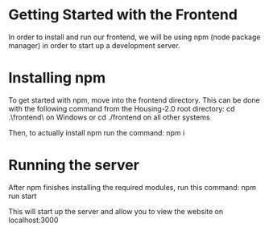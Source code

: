 # Getting Started with the Frontend
In order to install and run our frontend, we will be using npm (node package manager) in order
to start up a development server. 

# Installing npm
To get started with npm, move into the frontend directory. This can be done with the following command 
from the Housing-2.0 root directory: 
cd .\frontend\ on Windows or cd ./frontend on all other systems

Then, to actually install npm run the command:
npm i

# Running the server
After npm finishes installing the required modules, run this command:
npm run start

This will start up the server and allow you to view the website on localhost:3000
